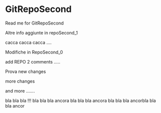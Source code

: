 GitRepoSecond
=============
Read me for GitRepoSecond

Altre info aggiunte in repoSecond_1

cacca cacca cacca ....

Modifiche in RepoSecond_0

add REPO 2 comments .....

Prova new changes

more changes


and more .......

bla bla bla !!!
bla bla bla ancora 
bla bla bla ancora
bla bla bla ancorbla bla bla ancor
 



